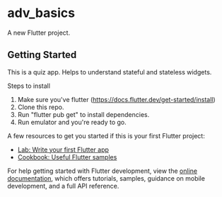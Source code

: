 # adv_basics

A new Flutter project.

## Getting Started

This is a quiz app. Helps to understand stateful and stateless widgets.

Steps to install

1. Make sure you've flutter (https://docs.flutter.dev/get-started/install)
2. Clone this repo.
3. Run "flutter pub get" to install dependencies.
4. Run emulator and you're ready to go.

A few resources to get you started if this is your first Flutter project:

- [Lab: Write your first Flutter app](https://docs.flutter.dev/get-started/codelab)
- [Cookbook: Useful Flutter samples](https://docs.flutter.dev/cookbook)

For help getting started with Flutter development, view the
[online documentation](https://docs.flutter.dev/), which offers tutorials,
samples, guidance on mobile development, and a full API reference.
